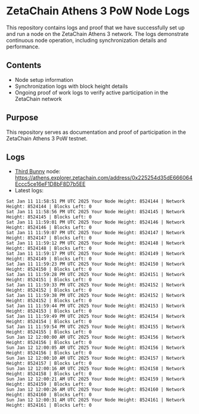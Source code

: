 # ZetaChain Athens 3 PoW Node Logs
This repository contains logs and proof that we have successfully set up and run a node on the ZetaChain Athens 3 network. The logs demonstrate continuous node operation, including synchronization details and performance.

## Contents
- Node setup information
- Synchronization logs with block height details
- Ongoing proof of work logs to verify active participation in the ZetaChain network

## Purpose
This repository serves as documentation and proof of participation in the ZetaChain Athens 3 PoW testnet.

## Logs

- [Third Bunny](https://thirdbunny.xyz/) node: https://athens.explorer.zetachain.com/address/0x225254d35dE666064Eccc5ce16eF1D8bF8D7b5EE
- Latest logs:
```
Sat Jan 11 11:58:51 PM UTC 2025 Your Node Height: 8524144 | Network Height: 8524144 | Blocks Left: 0
Sat Jan 11 11:58:56 PM UTC 2025 Your Node Height: 8524145 | Network Height: 8524145 | Blocks Left: 0
Sat Jan 11 11:59:01 PM UTC 2025 Your Node Height: 8524146 | Network Height: 8524146 | Blocks Left: 0
Sat Jan 11 11:59:07 PM UTC 2025 Your Node Height: 8524147 | Network Height: 8524147 | Blocks Left: 0
Sat Jan 11 11:59:12 PM UTC 2025 Your Node Height: 8524148 | Network Height: 8524148 | Blocks Left: 0
Sat Jan 11 11:59:17 PM UTC 2025 Your Node Height: 8524149 | Network Height: 8524149 | Blocks Left: 0
Sat Jan 11 11:59:23 PM UTC 2025 Your Node Height: 8524150 | Network Height: 8524150 | Blocks Left: 0
Sat Jan 11 11:59:28 PM UTC 2025 Your Node Height: 8524151 | Network Height: 8524151 | Blocks Left: 0
Sat Jan 11 11:59:33 PM UTC 2025 Your Node Height: 8524152 | Network Height: 8524152 | Blocks Left: 0
Sat Jan 11 11:59:38 PM UTC 2025 Your Node Height: 8524152 | Network Height: 8524152 | Blocks Left: 0
Sat Jan 11 11:59:44 PM UTC 2025 Your Node Height: 8524153 | Network Height: 8524153 | Blocks Left: 0
Sat Jan 11 11:59:49 PM UTC 2025 Your Node Height: 8524154 | Network Height: 8524154 | Blocks Left: 0
Sat Jan 11 11:59:54 PM UTC 2025 Your Node Height: 8524155 | Network Height: 8524155 | Blocks Left: 0
Sun Jan 12 12:00:00 AM UTC 2025 Your Node Height: 8524156 | Network Height: 8524156 | Blocks Left: 0
Sun Jan 12 12:00:05 AM UTC 2025 Your Node Height: 8524156 | Network Height: 8524156 | Blocks Left: 0
Sun Jan 12 12:00:10 AM UTC 2025 Your Node Height: 8524157 | Network Height: 8524157 | Blocks Left: 0
Sun Jan 12 12:00:16 AM UTC 2025 Your Node Height: 8524158 | Network Height: 8524158 | Blocks Left: 0
Sun Jan 12 12:00:21 AM UTC 2025 Your Node Height: 8524159 | Network Height: 8524159 | Blocks Left: 0
Sun Jan 12 12:00:26 AM UTC 2025 Your Node Height: 8524160 | Network Height: 8524160 | Blocks Left: 0
Sun Jan 12 12:00:31 AM UTC 2025 Your Node Height: 8524161 | Network Height: 8524161 | Blocks Left: 0
```
